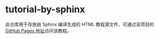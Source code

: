 # tutorial-by-sphinx

此仓库用于存放由 Sphinx 编译生成的 HTML 教程源文件，可通过该项目的[ GitHub Pages 地址](https://dac-tutorial.github.io/tutorial-by-sphinx/)访问该教程。
